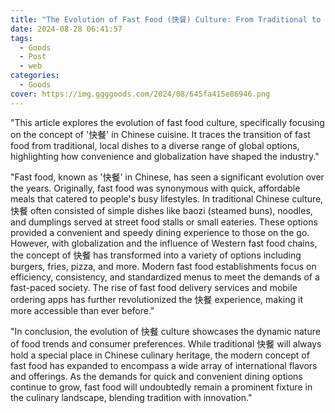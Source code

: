 ```yaml
---
title: "The Evolution of Fast Food (快餐) Culture: From Traditional to Modern"
date: 2024-08-28 06:41:57
tags:
  - Goods
  - Post
  - web
categories:
  - Goods
cover: https://img.ggggoods.com/2024/08/645fa415e86946.png
---
```


"This article explores the evolution of fast food culture, specifically focusing on the concept of '快餐' in Chinese cuisine. It traces the transition of fast food from traditional, local dishes to a diverse range of global options, highlighting how convenience and globalization have shaped the industry."

"Fast food, known as '快餐' in Chinese, has seen a significant evolution over the years. Originally, fast food was synonymous with quick, affordable meals that catered to people's busy lifestyles. In traditional Chinese culture, 快餐 often consisted of simple dishes like baozi (steamed buns), noodles, and dumplings served at street food stalls or small eateries. These options provided a convenient and speedy dining experience to those on the go. However, with globalization and the influence of Western fast food chains, the concept of 快餐 has transformed into a variety of options including burgers, fries, pizza, and more. Modern fast food establishments focus on efficiency, consistency, and standardized menus to meet the demands of a fast-paced society. The rise of fast food delivery services and mobile ordering apps has further revolutionized the 快餐 experience, making it more accessible than ever before."

"In conclusion, the evolution of 快餐 culture showcases the dynamic nature of food trends and consumer preferences. While traditional 快餐 will always hold a special place in Chinese culinary heritage, the modern concept of fast food has expanded to encompass a wide array of international flavors and offerings. As the demands for quick and convenient dining options continue to grow, fast food will undoubtedly remain a prominent fixture in the culinary landscape, blending tradition with innovation."
